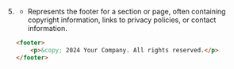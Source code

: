 5. **<footer>**
   - Represents the footer for a section or page, often containing copyright information, links to privacy policies, or contact information.
   ```html
   <footer>
       <p>&copy; 2024 Your Company. All rights reserved.</p>
   </footer>
   ```
